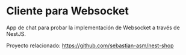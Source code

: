 # Cliente para Websocket

App de chat para probar la implementación de Websocket a través de NestJS.

Proyecto relacionado: https://github.com/sebastian-asm/nest-shop
